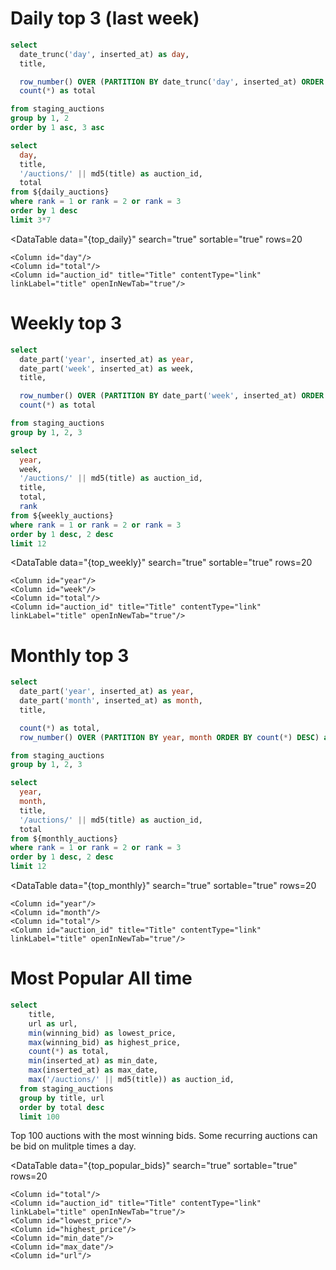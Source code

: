 # Daily top 3 (last week)

```sql daily_auctions
select
  date_trunc('day', inserted_at) as day,
  title,

  row_number() OVER (PARTITION BY date_trunc('day', inserted_at) ORDER BY count(*) DESC) as rank,
  count(*) as total

from staging_auctions
group by 1, 2
order by 1 asc, 3 asc
```

```sql top_daily
select
  day,
  title,
  '/auctions/' || md5(title) as auction_id,
  total
from ${daily_auctions}
where rank = 1 or rank = 2 or rank = 3
order by 1 desc
limit 3*7
```

<AreaChart
  data="{top_daily}"
  x=day
  y=total
  series=title
/>

<DataTable
  data="{top_daily}"
  search="true"
  sortable="true"
  rows=20
>
    <Column id="day"/>
    <Column id="total"/>
    <Column id="auction_id" title="Title" contentType="link" linkLabel="title" openInNewTab="true"/>
</DataTable>

# Weekly top 3
```sql weekly_auctions
select
  date_part('year', inserted_at) as year,
  date_part('week', inserted_at) as week,
  title,

  row_number() OVER (PARTITION BY date_part('week', inserted_at) ORDER BY count(*) DESC) as rank,
  count(*) as total

from staging_auctions
group by 1, 2, 3
```

```sql top_weekly
select
  year,
  week,
  '/auctions/' || md5(title) as auction_id,
  title,
  total,
  rank
from ${weekly_auctions}
where rank = 1 or rank = 2 or rank = 3
order by 1 desc, 2 desc
limit 12
```

<AreaChart
  data="{top_weekly}"
  x=week
  y=total
  series=title
/>

<DataTable
  data="{top_weekly}"
  search="true"
  sortable="true"
  rows=20
>
    <Column id="year"/>
    <Column id="week"/>
    <Column id="total"/>
    <Column id="auction_id" title="Title" contentType="link" linkLabel="title" openInNewTab="true"/>
</DataTable>

# Monthly top 3


```sql monthly_auctions
select
  date_part('year', inserted_at) as year,
  date_part('month', inserted_at) as month,
  title,

  count(*) as total,
  row_number() OVER (PARTITION BY year, month ORDER BY count(*) DESC) as rank

from staging_auctions
group by 1, 2, 3
```


```sql top_monthly
select
  year,
  month,
  title,
  '/auctions/' || md5(title) as auction_id,
  total
from ${monthly_auctions}
where rank = 1 or rank = 2 or rank = 3
order by 1 desc, 2 desc
limit 12
```


<AreaChart
  data="{top_monthly}"
  x=month
  y=total
  series=title
/>

<DataTable
  data="{top_monthly}"
  search="true"
  sortable="true"
  rows=20
>
    <Column id="year"/>
    <Column id="month"/>
    <Column id="total"/>
    <Column id="auction_id" title="Title" contentType="link" linkLabel="title" openInNewTab="true"/>
</DataTable>

# Most Popular All time

```sql top_popular_bids
select
    title,
    url as url,
    min(winning_bid) as lowest_price,
    max(winning_bid) as highest_price,
    count(*) as total,
    min(inserted_at) as min_date,
    max(inserted_at) as max_date,
    max('/auctions/' || md5(title)) as auction_id,
  from staging_auctions
  group by title, url
  order by total desc
  limit 100
```

Top 100 auctions with the most winning bids. Some recurring auctions can be bid on mulitple times a day.

<DataTable
  data="{top_popular_bids}"
  search="true"
  sortable="true"
  rows=20
>
    <Column id="total"/>
    <Column id="auction_id" title="Title" contentType="link" linkLabel="title" openInNewTab="true"/>
    <Column id="lowest_price"/>
    <Column id="highest_price"/>
    <Column id="min_date"/>
    <Column id="max_date"/>
    <Column id="url"/>
</DataTable>
